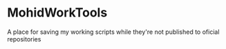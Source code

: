 # MohidWorkTools
A place for saving my working scripts while they're not published to oficial repositories
